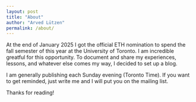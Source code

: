 ```yaml
---
layout: post
title: "About"
author: "Arved Lützen"
permalink: /about/
---
```


At the end of January 2025 I got the official ETH nomination to spend the fall semester of this year at the University of Toronto. I am incredible greatful for this opportunity. To document and share my experiences, lessons, and whatever else comes my way, I decided to set up a blog.

I am generally publishing each Sunday evening (Toronto Time). If you want to get reminded, just write me and I will put you on the mailing list.

Thanks for reading!
